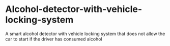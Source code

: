# Alcohol-detector-with-vehicle-locking-system
A smart alcohol detector with vehicle locking system that does not allow the car to start if the driver has consumed alcohol
